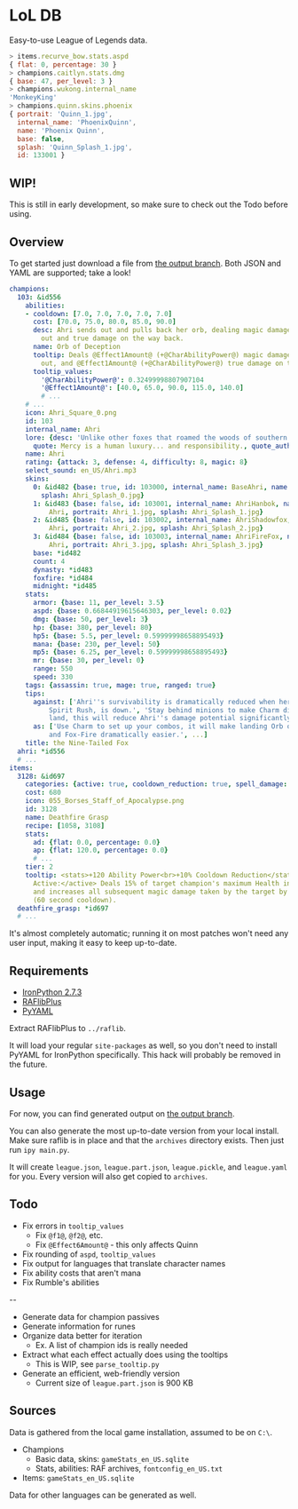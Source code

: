 # LoL DB

Easy-to-use League of Legends data.

```javascript
> items.recurve_bow.stats.aspd
{ flat: 0, percentage: 30 }
> champions.caitlyn.stats.dmg
{ base: 47, per_level: 3 }
> champions.wukong.internal_name
'MonkeyKing'
> champions.quinn.skins.phoenix
{ portrait: 'Quinn_1.jpg',
  internal_name: 'PhoenixQuinn',
  name: 'Phoenix Quinn',
  base: false,
  splash: 'Quinn_Splash_1.jpg',
  id: 133001 }
```

## WIP!

This is still in early development, so make sure to check out the Todo before using.

## Overview

To get started just download a file from [the output branch](https://github.com/Met48/LoLDB/tree/output). Both JSON and YAML are supported; take a look!

```yaml
champions:
  103: &id556
    abilities:
    - cooldown: [7.0, 7.0, 7.0, 7.0, 7.0]
      cost: [70.0, 75.0, 80.0, 85.0, 90.0]
      desc: Ahri sends out and pulls back her orb, dealing magic damage on the way
        out and true damage on the way back.
      name: Orb of Deception
      tooltip: Deals @Effect1Amount@ (+@CharAbilityPower@) magic damage on the way
        out, and @Effect1Amount@ (+@CharAbilityPower@) true damage on the way back.
      tooltip_values:
        '@CharAbilityPower@': 0.32499998807907104
        '@Effect1Amount@': [40.0, 65.0, 90.0, 115.0, 140.0]
        # ...
    # ...
    icon: Ahri_Square_0.png
    id: 103
    internal_name: Ahri
    lore: {desc: 'Unlike other foxes that roamed the woods of southern Ionia, ...',
      quote: Mercy is a human luxury... and responsibility., quote_author: Ahri}
    name: Ahri
    rating: {attack: 3, defense: 4, difficulty: 8, magic: 8}
    select_sound: en_US/Ahri.mp3
    skins:
      0: &id482 {base: true, id: 103000, internal_name: BaseAhri, name: '', portrait: Ahri_0.jpg,
        splash: Ahri_Splash_0.jpg}
      1: &id483 {base: false, id: 103001, internal_name: AhriHanbok, name: Dynasty
          Ahri, portrait: Ahri_1.jpg, splash: Ahri_Splash_1.jpg}
      2: &id485 {base: false, id: 103002, internal_name: AhriShadowfox, name: Midnight
          Ahri, portrait: Ahri_2.jpg, splash: Ahri_Splash_2.jpg}
      3: &id484 {base: false, id: 103003, internal_name: AhriFireFox, name: Foxfire
          Ahri, portrait: Ahri_3.jpg, splash: Ahri_Splash_3.jpg}
      base: *id482
      count: 4
      dynasty: *id483
      foxfire: *id484
      midnight: *id485
    stats:
      armor: {base: 11, per_level: 3.5}
      aspd: {base: 0.66844919615646303, per_level: 0.02}
      dmg: {base: 50, per_level: 3}
      hp: {base: 380, per_level: 80}
      hp5: {base: 5.5, per_level: 0.59999998658895493}
      mana: {base: 230, per_level: 50}
      mp5: {base: 6.25, per_level: 0.59999998658895493}
      mr: {base: 30, per_level: 0}
      range: 550
      speed: 330
    tags: {assassin: true, mage: true, ranged: true}
    tips:
      against: ['Ahri''s survivability is dramatically reduced when her Ultimate,
          Spirit Rush, is down.', 'Stay behind minions to make Charm difficult to
          land, this will reduce Ahri''s damage potential significantly.']
      as: ['Use Charm to set up your combos, it will make landing Orb of Deception
          and Fox-Fire dramatically easier.', ...]
    title: the Nine-Tailed Fox
  ahri: *id556
  # ...
items:
  3128: &id697
    categories: {active: true, cooldown_reduction: true, spell_damage: true}
    cost: 680
    icon: 055_Borses_Staff_of_Apocalypse.png
    id: 3128
    name: Deathfire Grasp
    recipe: [1058, 3108]
    stats:
      ad: {flat: 0.0, percentage: 0.0}
      ap: {flat: 120.0, percentage: 0.0}
      # ...
    tier: 2
    tooltip: <stats>+120 Ability Power<br>+10% Cooldown Reduction</stats><br><br><active>UNIQUE
      Active:</active> Deals 15% of target champion's maximum Health in magic damage
      and increases all subsequent magic damage taken by the target by 20% for 4 seconds
      (60 second cooldown).
  deathfire_grasp: *id697
  # ...
```

It's almost completely automatic; running it on most patches won't need any user input, making it easy to keep up-to-date.

## Requirements

- [IronPython 2.7.3](http://ironpython.net/)
- [RAFlibPlus](https://code.google.com/p/raflib-plus/)
- [PyYAML](https://pypi.python.org/pypi/PyYAML)

Extract RAFlibPlus to `../raflib`.

It will load your regular `site-packages` as well, so you don't need to install PyYAML for IronPython specifically. This hack will probably be removed in the future.

## Usage

For now, you can find generated output on [the output branch](https://github.com/Met48/LoLDB/tree/output).

You can also generate the most up-to-date version from your local install. Make sure raflib is in place and that the `archives` directory exists. Then just run `ipy main.py`.

It will create `league.json`, `league.part.json`, `league.pickle`, and `league.yaml` for you. Every version will also get copied to `archives`.

## Todo

- Fix errors in `tooltip_values`
  - Fix `@f1@`, `@f2@`, etc.
  - Fix `@Effect6Amount@` - this only affects Quinn
- Fix rounding of `aspd`, `tooltip_values`
- Fix output for languages that translate character names
- Fix ability costs that aren't mana
- Fix Rumble's abilities

--

- Generate data for champion passives
- Generate information for runes
- Organize data better for iteration
  - Ex. A list of champion ids is really needed
- Extract what each effect actually does using the tooltips
  - This is WIP, see `parse_tooltip.py`
- Generate an efficient, web-friendly version
  - Current size of `league.part.json` is 900 KB

## Sources

Data is gathered from the local game installation, assumed to be on `C:\`.

- Champions
  - Basic data, skins: `gameStats_en_US.sqlite`
  - Stats, abilities: RAF archives, `fontconfig_en_US.txt`
- Items: `gameStats_en_US.sqlite`

Data for other languages can be generated as well.
